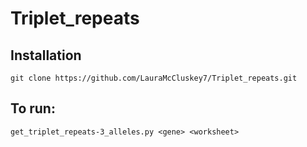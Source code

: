 # Triplet_repeats

## Installation

```
git clone https://github.com/LauraMcCluskey7/Triplet_repeats.git 
```



## To run:


```
get_triplet_repeats-3_alleles.py <gene> <worksheet>

```
